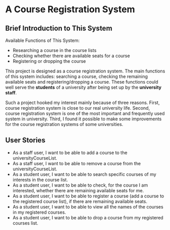 # A Course Registration System

## Brief Introduction to This System

Available Functions of This System:
- Researching a course in the course lists
- Checking whether there are available seats for a course
- Registering or dropping the course 

This project is designed as a course registration system. The main functions of this system includes: searching a
course, checking the remaining available seats and registering/dropping a course. These functions could well serve the 
**students** of a university after being set up by the **university staff**.

<p>Such a project hooked my interest mainly because of three reasons. First, course registration system is close to our 
real university life. Second, course registration system is one of the most important and frequently used system in
university. Third, I found it possible to make some improvements for the course registration systems of some 
universities.</p>

## User Stories
- As a staff user, I want to be able to add a course to the universityCourseList.
- As a staff user, I want to be able to remove a course from the universityCourseList.
- As a student user, I want to be able to search specific courses of my interests in the course list.
- As a student user, I want to be able to check, for the course I am interested, whether there are remaining available seats 
for me.
- As a student user, I want to be able to register a course (add a course to the registered course list), if there are
remaining available seats. 
- As a student user, I want to be able to view all the names of the courses in my registered courses.
- As a student user, I want to be able to drop a course from my registered courses list.